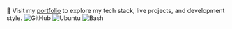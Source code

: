 🔗 Visit my [portfolio](https://mistaken-identity.github.io/MyPortfolio) to explore my tech stack, live projects, and development style.
![GitHub](https://img.shields.io/badge/GitHub-Profile-blue?logo=github)
![Ubuntu](https://img.shields.io/badge/Ubuntu-Linux-orange?logo=ubuntu)
![Bash](https://img.shields.io/badge/Bash-Scripting-black?logo=gnu-bash)
